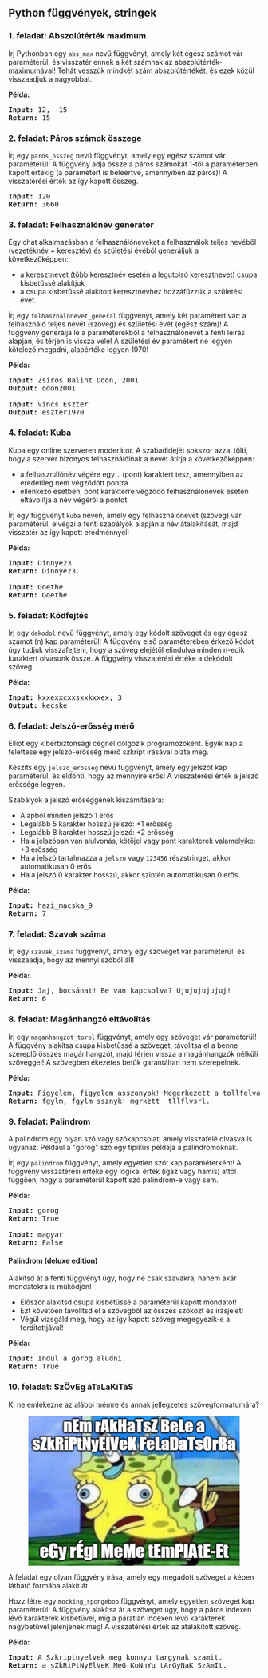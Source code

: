 <style>
	h1:first-of-type { display: none; }
	img { display: block; margin: auto; height: 300px; }
</style>

# Szkriptnyelvek - 2. gyakorló feladatsor

## Python függvények, stringek


### 1. feladat: Abszolútérték maximum

Írj Pythonban egy `abs_max` nevű függvényt, amely két egész számot vár paraméterül, és visszatér ennek a két számnak az abszolútérték-maximumával! Tehát vesszük mindkét szám abszolútértékét, és ezek közül visszaadjuk a nagyobbat.

**Példa:**

<pre>
<b>Input:</b> 12, -15
<b>Return:</b> 15
</pre>


### 2. feladat: Páros számok összege

Írj egy `paros_osszeg` nevű függvényt, amely egy egész számot vár paraméterül! A függvény adja össze a páros számokat 1-től a paraméterben kapott értékig (a paramétert is beleértve, amennyiben az páros)! A visszatérési érték az így kapott összeg.

<pre>
<b>Input:</b> 120
<b>Return:</b> 3660
</pre>


### 3. feladat: Felhasználónév generátor

Egy chat alkalmazásban a felhasználóneveket a felhasználók teljes nevéből (vezetéknév + keresztév) és születési évéből generáljuk a következőképpen:

* a keresztnevet (több keresztnév esetén a legutolsó keresztnevet) csupa kisbetűssé alakítjuk
* a csupa kisbetűssé alakított keresztnévhez hozzáfűzzük a születési évet.

Írj egy `felhasznalonevet_general` függvényt, amely két paramétert vár: a felhasználó teljes nevét (szöveg) és születési évét (egész szám)! A függvény generálja le a paraméterekből a felhasználónevet a fenti leírás alapján, és térjen is vissza vele! A születési év paramétert ne legyen kötelező megadni, alapértéke legyen 1970!

**Példa:**

<pre>
<b>Input:</b> Zsiros Balint Odon, 2001
<b>Output:</b> odon2001

<b>Input:</b> Vincs Eszter
<b>Output:</b> eszter1970
</pre>


### 4. feladat: Kuba

Kuba egy online szerveren moderátor. A szabadidejét sokszor azzal tölti, hogy a szerver bizonyos felhasználóinak a nevét átírja a következőképpen:

* a felhasználónév végére egy `.` (pont) karaktert tesz, amennyiben az eredetileg nem végződött pontra
* ellenkező esetben, pont karakterre végződő felhasználónevek esetén eltávolítja a név végéről a pontot.

Írj egy függvényt `kuba` néven, amely egy felhasználónevet (szöveg) vár paraméterül, elvégzi a fenti szabályok alapján a név átalakítását, majd visszatér az így kapott eredménnyel!

**Példa:**

<pre>
<b>Input:</b> Dinnye23
<b>Return:</b> Dinnye23.

<b>Input:</b> Goethe.
<b>Return:</b> Goethe
</pre>


### 5. feladat: Kódfejtés

Írj egy `dekodol` nevű függvényt, amely egy kódolt szöveget és egy egész számot (n) kap paraméterül! A függvény első paraméterében érkező kódot úgy tudjuk visszafejteni, hogy a szöveg elejétől elindulva minden n-edik karaktert olvasunk össze. A függvény visszatérési értéke a dekódolt szöveg.

**Példa:**

<pre>
<b>Input:</b> kxxexxcxxsxxkxxex, 3
<b>Output:</b> kecske
</pre>


### 6. feladat: Jelszó-erősség mérő

Elliot egy kiberbiztonsági cégnél dolgozik programozóként. Egyik nap a felettese egy jelszó-erősség mérő szkript írásával bízta meg.

Készíts egy `jelszo_erosseg` nevű függvényt, amely egy jelszót kap paraméterül, és eldönti, hogy az mennyire erős! A visszatérési érték a jelszó erőssége legyen.

Szabályok a jelszó erőséggének kiszámítására:

* Alapból minden jelszó 1 erős
* Legalább 5 karakter hosszú jelszó: +1 erősség
* Legalább 8 karakter hosszú jelszó: +2 erősség
* Ha a jelszóban van alulvonás, kötőjel vagy pont karakterek valamelyike: +3 erősség
* Ha a jelszó tartalmazza a `jelszo` vagy `123456` részstringet, akkor automatikusan 0 erős
* Ha a jelszó 0 karakter hosszú, akkor szintén automatikusan 0 erős.

**Példa:**

<pre>
<b>Input:</b> hazi_macska_9
<b>Return:</b> 7
</pre>


### 7. feladat: Szavak száma

Írj egy `szavak_szama` függvényt, amely egy szöveget vár paraméterül, és visszaadja, hogy az mennyi szóból áll!

**Példa:**

<pre>
<b>Input:</b> Jaj, bocsánat! Be van kapcsolva? Ujujujujujuj!
<b>Return:</b> 6
</pre>


### 8. feladat: Magánhangzó eltávolítás

Írj egy `maganhangzot_torol` függvényt, amely egy szöveget vár paraméterül! A függvény alakítsa csupa kisbetűssé a szöveget, távolítsa el a benne szereplő összes magánhangzót, majd térjen vissza a magánhangzók nélküli szöveggel! A szövegben ékezetes betűk garantáltan nem szerepelnek.

**Példa:**

<pre>
<b>Input:</b> Figyelem, figyelem asszonyok! Megerkezett a tollfelvasarlo.
<b>Return:</b> fgylm, fgylm ssznyk! mgrkztt  tllflvsrl.
</pre>


### 9. feladat: Palindrom

A palindrom egy olyan szó vagy szókapcsolat, amely visszafelé olvasva is ugyanaz. Például a "görög" szó egy tipikus példája a palindromoknak.

Írj egy `palindrom` függvényt, amely egyetlen szót kap paraméterként! A függvény visszatérési értéke egy logikai érték (igaz vagy hamis) attól függően, hogy a paraméterül kapott szó palindrom-e vagy sem.

**Példa:**

<pre>
<b>Input:</b> gorog
<b>Return:</b> True

<b>Input:</b> magyar
<b>Return:</b> False
</pre>

#### Palindrom (deluxe edition)

Alakítsd át a fenti függvényt úgy, hogy ne csak szavakra, hanem akár mondatokra is működjön! 

* Először alakítsd csupa kisbetűssé a paraméterül kapott mondatot!
* Ezt követően távolítsd el a szövegből az összes szóközt és írásjelet!
* Végül vizsgáld meg, hogy az így kapott szöveg megegyezik-e a fordítottjával!

**Példa:**

<pre>
<b>Input:</b> Indul a gorog aludni.
<b>Return:</b> True
</pre>


### 10. feladat: SzÖvEg áTaLaKíTáS

Ki ne emlékezne az alábbi mémre és annak jellegzetes szövegformátumára?

![](./meme.png)

A feladat egy olyan függvény írása, amely egy megadott szöveget a képen látható formába alakít át.

Hozz létre egy `mocking_spongebob` függvényt, amely egyetlen szöveget kap paraméterül! A függvény alakítsa át a szöveget úgy, hogy a páros indexen lévő karakterek kisbetűvel, míg a páratlan indexen lévő karakterek nagybetűvel jelenjenek meg! A visszatérési érték az átalakított szöveg.

**Példa:**

<pre>
<b>Input:</b> A Szkriptnyelvek meg konnyu targynak szamit.
<b>Return:</b> a sZkRiPtNyElVeK MeG KoNnYu tArGyNaK SzAmIt.                                                                                                                       
</pre>